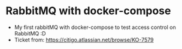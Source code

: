 # RabbitMQ with docker-compose

- My first rabbitMQ with docker-compose to test access control on RabbitMQ :D
- Ticket from: https://citigo.atlassian.net/browse/KO-7579
